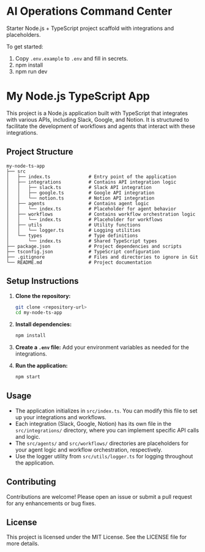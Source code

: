 # AI Operations Command Center

Starter Node.js + TypeScript project scaffold with integrations and placeholders.

To get started:

1. Copy `.env.example` to `.env` and fill in secrets.
2. npm install
3. npm run dev
# My Node.js TypeScript App

This project is a Node.js application built with TypeScript that integrates with various APIs, including Slack, Google, and Notion. It is structured to facilitate the development of workflows and agents that interact with these integrations.

## Project Structure

```
my-node-ts-app
├── src
│   ├── index.ts              # Entry point of the application
│   ├── integrations          # Contains API integration logic
│   │   ├── slack.ts          # Slack API integration
│   │   ├── google.ts         # Google API integration
│   │   └── notion.ts         # Notion API integration
│   ├── agents                # Contains agent logic
│   │   └── index.ts          # Placeholder for agent behavior
│   ├── workflows             # Contains workflow orchestration logic
│   │   └── index.ts          # Placeholder for workflows
│   ├── utils                 # Utility functions
│   │   └── logger.ts         # Logging utilities
│   └── types                 # Type definitions
│       └── index.ts          # Shared TypeScript types
├── package.json              # Project dependencies and scripts
├── tsconfig.json             # TypeScript configuration
├── .gitignore                # Files and directories to ignore in Git
└── README.md                 # Project documentation
```

## Setup Instructions

1. **Clone the repository:**
   ```bash
   git clone <repository-url>
   cd my-node-ts-app
   ```

2. **Install dependencies:**
   ```bash
   npm install
   ```

3. **Create a `.env` file:**
   Add your environment variables as needed for the integrations.

4. **Run the application:**
   ```bash
   npm start
   ```

## Usage

- The application initializes in `src/index.ts`. You can modify this file to set up your integrations and workflows.
- Each integration (Slack, Google, Notion) has its own file in the `src/integrations/` directory, where you can implement specific API calls and logic.
- The `src/agents/` and `src/workflows/` directories are placeholders for your agent logic and workflow orchestration, respectively.
- Use the logger utility from `src/utils/logger.ts` for logging throughout the application.

## Contributing

Contributions are welcome! Please open an issue or submit a pull request for any enhancements or bug fixes.

## License

This project is licensed under the MIT License. See the LICENSE file for more details.

